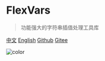 <!-- ![logo](_media/icon.svg) -->

# FlexVars

>功能强大的字符串插值处理工具库

[中文](./cn/guide) 
[English](./en/guide) 
[Github](https://github.com/zhangfisher/flexvars)
[Gitee](https://gitee.com/zhangfisher/flexvars)




![color](#f0f0f0)